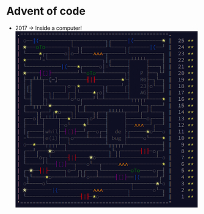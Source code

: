 # Advent of code 

- 2017 -> Inside a computer!
![The year's animation.](2017/imgs/pcb-animation.png)
